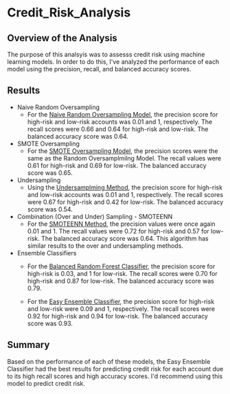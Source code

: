# Credit_Risk_Analysis

## Overview of the Analysis
The purpose of this analsyis was to assesss credit risk using machine learning models. In order to do this, I've analyzed the performance of each model using the precision, recall, and balanced accuracy scores.

## Results
- Naive Random Oversampling
    - For the [Naive Random Oversampling Model](Module-17-Challenge-Resources/images/naive_random_oveersampling.png), the precision score for high-risk and low-risk accounts was 0.01 and 1, respectively. The recall scores were 0.66 and 0.64 for high-risk and low-risk. The balanced accuracy score was 0.64.
- SMOTE Oversampling
    - For the [SMOTE Oversampling Model](Module-17-Challenge-Resources/images/smote_oversampling.png), the precision scores were the same as the Random Oversamplmilng Model. The recall values were 0.61 for high-risk and 0.69 for low-risk. The balanced accuracy score was 0.65. 
- Undersampling
    - Using the [Undersamplming Method](Module-17-Challenge-Resources/images/undersampling.png), the precision score for high-risk and low-risk accounts was 0.01 and 1, respectively. The recall scores were 0.67 for high-risk and 0.42 for low-risk. The balanced accuracy score was 0.54.
- Combination (Over and Under) Sampling - SMOTEENN
    - For the [SMOTEENN Method](Module-17-Challenge-Resources/images/smoteenn.png), the precision values were once again 0.01 and 1. The recall values were 0.72 for high-risk and 0.57 for low-risk. The balanced accuracy score was 0.64. This algorithm has similar results to the over and undersampling methods.  
- Ensemble Classifiers
    - For the [Balanced Random Forest Classifier](Module-17-Challenge-Resources/imgaes/balance_random_forest.png), the precision score for high-risk is 0.03, and 1 for low-risk. The recall scores were 0.70 for high-risk and 0.87 for low-risk. The balanced accuracy score was 0.79. 

    - For the [Easy Ensemble Classifier](Module-17-Challenge-Resources/images/easy_ensemble.png), the precision score for high-risk and low-risk were 0.09 and 1, respectively. The recall scores were 0.92 for high-risk and 0.94 for low-risk. The balanced accuracy score was 0.93.

## Summary
Based on the performance of each of these models, the Easy Ensemble Classifier had the best results for predicting credit risk for each account due to its high recall scores and high accuracy scores. I'd recommend using this model to predict credit risk.  
